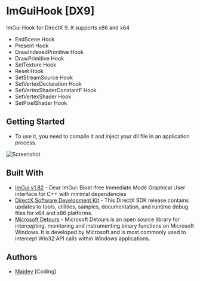 # ImGuiHook [DX9]
ImGui Hook for DirectX 9. It supports x86 and x64
* EndScene Hook
* Present Hook
* DrawIndexedPrimitive Hook
* DrawPrimitive Hook
* SetTexture Hook
* Reset Hook
* SetStreamSource Hook
* SetVertexDeclaration Hook
* SetVertexShaderConstantF Hook
* SetVertexShader Hook
* SetPixelShader Hook

## Getting Started
- To use it, you need to compile it and inject your dll file in an application process.

![Screenshot](https://raw.githubusercontent.com/inc-Majdev/ImGuiHook/master/ImGuiHook%20%5BDX9%5D/Image/Screenshot.png)

## Built With
* [ImGui v1.82](https://github.com/ocornut/imgui) - Dear ImGui: Bloat-free Immediate Mode Graphical User interface for C++ with minimal dependencies
* [DirectX Software Development Kit](https://www.microsoft.com/en-us/download/details.aspx?id=6812) - This DirectX SDK release contains updates to tools, utilities, samples, documentation, and runtime debug files for x64 and x86 platforms.
* [Microsoft Detours](https://github.com/microsoft/Detours) - Microsoft Detours is an open source library for intercepting, monitoring and instrumenting binary functions on Microsoft Windows. It is developed by Microsoft and is most commonly used to intercept Win32 API calls within Windows applications.
## Authors
* [Majdev](https://github.com/inc-Majdev) [Coding]
